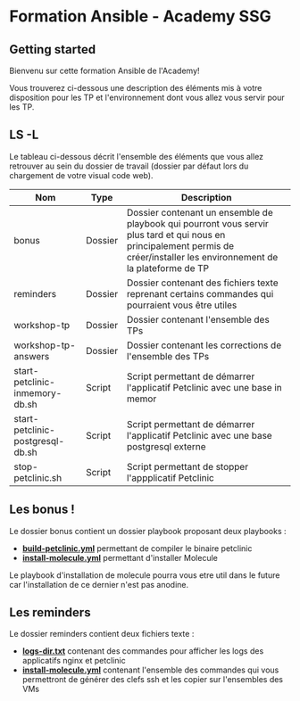 # Formation Ansible - Academy SSG

## Getting started

Bienvenu sur cette formation Ansible de l'Academy!

Vous trouverez ci-dessous une description des éléments mis à votre disposition pour les TP et l'environnement dont vous allez vous servir pour les TP.

## LS -L

Le tableau ci-dessous décrit l'ensemble des éléments que vous allez retrouver au sein du dossier de travail (dossier par défaut lors du chargement de votre visual code web).

| **Nom**                          | **Type** | **Description**                                                                                                                                                               |
|----------------------------------|----------|-------------------------------------------------------------------------------------------------------------------------------------------------------------------------------|
| bonus                            | Dossier  | Dossier contenant un ensemble de playbook qui pourront vous servir plus tard et qui nous en principalement permis de créer/installer les environnement de la plateforme de TP |
| reminders                        | Dossier  | Dossier contenant des fichiers texte reprenant certains commandes qui pourraient vous être utiles                                                                             |
| workshop-tp                      | Dossier  | Dossier contenant l'ensemble des TPs                                                                                                                                          |
| workshop-tp-answers              | Dossier  | Dossier contenant les corrections de l'ensemble des TPs                                                                                                                       |
| start-petclinic-inmemory-db.sh   | Script   | Script permettant de démarrer l'applicatif Petclinic avec une base in memor                                                                                                   |
| start-petclinic-postgresql-db.sh | Script   | Script permettant de démarrer l'applicatif Petclinic avec une base postgresql externe                                                                                         |
| stop-petclinic.sh                | Script   | Script permettant de stopper l'appplicatif Petclinic                                                                                                                          |

## Les bonus !

Le dossier bonus contient un dossier playbook proposant deux playbooks :
- **[build-petclinic.yml](bonus/playbooks/build-petclinic.yml)** permettant de compiler le binaire petclinic
- **[install-molecule.yml](bonus/playbooks/install-molecule.yml)** permettant d'installer Molecule

Le playbook d'installation de molecule pourra vous etre util dans le future car l'installation de ce dernier n'est pas anodine.

## Les reminders

Le dossier reminders contient deux fichiers texte :
- **[logs-dir.txt](reminders/logs-dir.txt)** contenant des commandes pour afficher les logs des applicatifs nginx et petclinic
- **[install-molecule.yml](reminders/ssh-commands.txt)** contenant l'ensemble des commandes qui vous permettront de générer des clefs ssh et les copier sur l'ensembles des VMs
